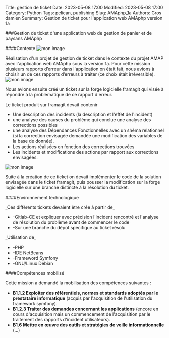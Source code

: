 Title: gestion de ticket
Date: 2023-05-08 17:00
Modified: 2023-05-08 17:00
Category: Python
Tags: pelican, publishing
Slug: AMAphp_1a
Authors: Gros damien
Summary: Gestion de ticket pour l'application web AMAphp version 1a 

###Gestion de ticket d'une application web de gestion de panier et de paysans AMAphp

####Contexte
![mon image](./theme/images/acceuil_AMAphp.png)

Réalisation d'un projet de gestion de ticket dans le contexte du projet AMAP avec l'application web AMAphp sous la version 1a.
Pour cette mission plusieurs rapports d’erreur dans l'application on était fait, nous avions à choisir un de ces rapports d’erreurs à traiter (ce choix était irréversible).
![mon image](./theme/images/ticket_incident.png)

Nous avions ensuite créé un ticket sur la forge logicielle framagit qui visée à répondre à la problématique de ce rapport d'erreur. 


Le ticket produit sur framagit devait contenir 

- Une description des incidents (la description et l'effet de l'incident)
- une analyse des causes du problème qui conclue une analyse des corrections possibles
- une analyse des Dépendances Fonctionnelles avec un shéma relationnel (si la correction envisagée demandée une modification des variables de la base de donnée).
- Les actions réalisées en fonction des corrections trouvées
- Les incidents et modifications des actions par rapport aux corrections envisagées.

![mon image](./theme/images/ticket_framagit.png)

Suite à la création de ce ticket on devait implémenter le code de la solution envisagée dans le ticket framagit, puis pousser la modification sur la forge logicielle sur une branche distincte à la résolution du ticket.



####Environnement technologique

\_Ces différents tickets devaient être crée à partir de\_

- -Gitlab-CE et expliquer avec précision l'incident rencontré et l'analyse de résolution du problème avant de commencer le code
- -Sur une branche du dépot spécifique au ticket résolu

\_Utilisation de\_

- -PHP
- -IDE NetBeans
- -Frameword Symfony
- -GNU/Linux Debian

####Compétences mobilisé

Cette mission a demandé la mobilisation des compétences suivantes :

- **B1.1.2 Exploiter des référentiels, normes et standards adoptés par le prestataire informatique**
 (acquis par l'acquisition de l'utilisation du framework symfony).
- **B1.2.3 Traiter des demandes concernant les applications**
(encore en cours d'acquisition mais un commencement de l'acquisition par le traitement des rapports d'incident utilisateurs).
- **B1.6 Mettre en œuvre des outils et stratégies de veille informationnelle**
(...)

